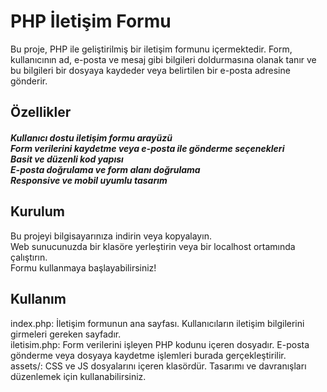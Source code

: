 <html>
<head>
</head>
<body>

<h1>PHP İletişim Formu</h1>
Bu proje, PHP ile geliştirilmiş bir iletişim formunu içermektedir. Form, kullanıcının ad, e-posta ve mesaj gibi bilgileri doldurmasına olanak tanır ve bu bilgileri bir dosyaya kaydeder veya belirtilen bir e-posta adresine gönderir.
<br>
<h2>Özellikler</h2>
<h5>Kullanıcı dostu iletişim formu arayüzü<br>
Form verilerini kaydetme veya e-posta ile gönderme seçenekleri<br>
Basit ve düzenli kod yapısı<br>
E-posta doğrulama ve form alanı doğrulama<br>
Responsive ve mobil uyumlu tasarım<br>

<h2>Kurulum</h2>
Bu projeyi bilgisayarınıza indirin veya kopyalayın.<br>
Web sunucunuzda bir klasöre yerleştirin veya bir localhost ortamında çalıştırın.<br>
Formu kullanmaya başlayabilirsiniz!<br>

<h2>Kullanım</h2>
index.php: İletişim formunun ana sayfası. Kullanıcıların iletişim bilgilerini girmeleri gereken sayfadır.<br>
iletisim.php: Form verilerini işleyen PHP kodunu içeren dosyadır. E-posta gönderme veya dosyaya kaydetme işlemleri burada gerçekleştirilir.<br>
assets/: CSS ve JS dosyalarını içeren klasördür. Tasarımı ve davranışları düzenlemek için kullanabilirsiniz.<br>

</body>
</html>   
